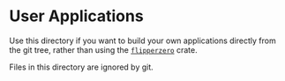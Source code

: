 # User Applications

Use this directory if you want to build your own applications directly from the
git tree, rather than using the [`flipperzero`](https://crates.io/crates/flipperzero) crate.

Files in this directory are ignored by git.
